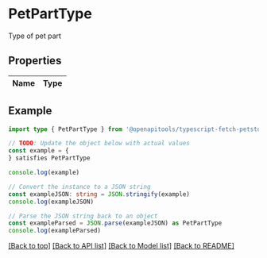 
# PetPartType

Type of pet part

## Properties

Name | Type
------------ | -------------

## Example

```typescript
import type { PetPartType } from '@openapitools/typescript-fetch-petstore'

// TODO: Update the object below with actual values
const example = {
} satisfies PetPartType

console.log(example)

// Convert the instance to a JSON string
const exampleJSON: string = JSON.stringify(example)
console.log(exampleJSON)

// Parse the JSON string back to an object
const exampleParsed = JSON.parse(exampleJSON) as PetPartType
console.log(exampleParsed)
```

[[Back to top]](#) [[Back to API list]](../README.md#api-endpoints) [[Back to Model list]](../README.md#models) [[Back to README]](../README.md)


